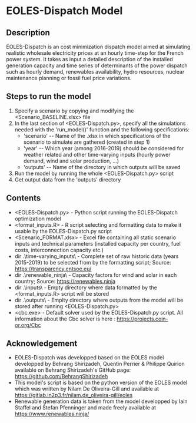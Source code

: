 # EOLES-Dispatch Model

## Description
EOLES-Dispatch is an cost minimization dispatch model aimed at simulating realistic wholesale electricity prices at an hourly time-step for the French power system. It takes as input a detailed description of the installed generation capacity and time series of determinants of the power dispatch such as hourly demand, renewables availability, hydro resources, nuclear maintenance planning or fossil fuel price variations.

## Steps to run the model
1. Specify a scenario by copying and modifying the <Scenario_BASELINE.xlsx> file
2. In the last section of <EOLES-Dispatch.py>, specify all the simulations needed with the 'run_model()' function and the following specifications:
      - 'scenario' -- Name of the .xlsx in which specifications of the scenario to simulate are gathered (created in step 1)
      - 'year'     -- Which year (among 2016-2019) should be considered for weather related and other time-varying inputs (hourly power demand, wind and solar production, ...)
      - 'outputs'  -- Name of the directory in which outputs will be saved
3. Run the model by running the whole <EOLES-Dispatch.py> script
4. Get output data from the 'outputs' directory

## Contents
- <EOLES-Dispatch.py> - Python script running the EOLES-Dispatch optimization model
- <format_inputs.R> - R script selecting and formatting data to make it usable by the EOLES-Dispatch.py script
- <Scenario_FORMAT.xlsx> - Excel file containing all static scenario inputs and technical parameters (installed capacity per country, fuel costs, interconnection capacity etc.)
- dir .\time-varying_inputs\ - Complete set of raw historic data (years 2015-2019) to be selected from by the formatting script; Source: https://transparency.entsoe.eu/
- dir .\renewable_ninja\ - Capacity factors for wind and solar in each country; Source: https://renewables.ninja
- dir .\inputs\ - Empty directory where data formatted by the <format_inputs.R> script will be stored
- dir .\outputs\ - Emplty directory where outputs from the model will be stored after running <EOLES-Dispatch.py>
- <cbc.exe> - Default solver used by the EOLES-Dispatch.py script. All information about the Cbc solver is here : 
https://projects.coin-or.org/Cbc

## Acknowledgement
- EOLES-Dispatch was developped based on the EOLES model developped by Behrang Shirizadeh, Quentin Perrier & Philippe Quirion available on Behrang Shirizadeh's GitHub page: https://github.com/BehrangShirizadeh
- This model's script is based on the python version of the EOLES model which was written by Nilam De Oliveira-Gill and available at https://gitlab.in2p3.fr/nilam.de_oliveira-gill/eoles
- Renewable generation data is taken from the model developped by Iain Staffel and Stefan Pfenninger and made freely available at https://www.renewables.ninja/

